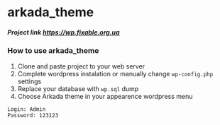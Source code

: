 # arkada_theme

##### Project link https://wp.fixable.org.ua

### How to use arkada_theme

1. Clone and paste project to your web server
2. Complete wordpress instalation or manually change `wp-config.php` settings
3. Replace your database with `wp.sql` dump
4. Choose Arkada theme in your appearence wordpress menu

```
Login: Admin
Password: 123123
```